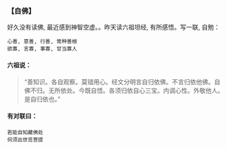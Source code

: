 ### 【自佛】

好久没有读佛, 最近感到神智空虚。。昨天读六祖坦经, 有所感悟。写一联, 自勉：
~~~
心善, 意善, 行善, 常种善根
欲寡, 言寡, 事寡, 甘当寡人
~~~
#### 六祖说：

> “善知识。各自观察。莫错用心。经文分明言自归依佛。不言归依他佛。自佛不归。无所依处。今既自悟。各须归依自心三宝。内调心性。外敬他人。是自归依也。” 

#### 有对联曰：
~~~
若能自知藏佛处
何须出世觅菩提
~~~
